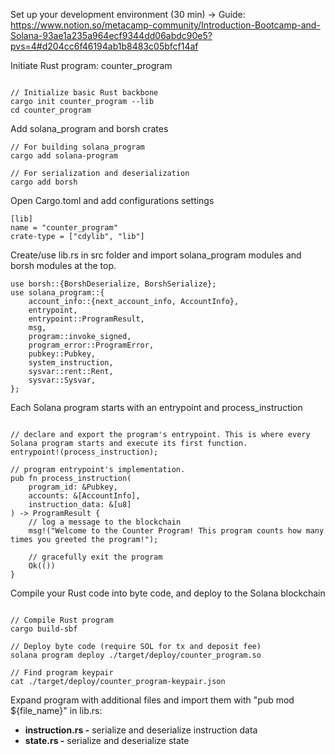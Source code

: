 Set up your development environment (30 min)
-> Guide: https://www.notion.so/metacamp-community/Introduction-Bootcamp-and-Solana-93ae1a235a964ecf9344dd06abdc90e5?pvs=4#d204cc6f46194ab1b8483c05bfcf14af


Initiate Rust program: counter_program
```

// Initialize basic Rust backbone
cargo init counter_program --lib
cd counter_program

```

Add solana_program and borsh crates
```
// For building solana_program
cargo add solana-program

// For serialization and deserialization
cargo add borsh

```

Open Cargo.toml and add configurations settings
```
[lib]
name = "counter_program"
crate-type = ["cdylib", "lib"]
```

Create/use lib.rs in src folder and import solana_program modules and borsh modules at the top.

```
use borsh::{BorshDeserialize, BorshSerialize};
use solana_program::{
    account_info::{next_account_info, AccountInfo},
    entrypoint,
    entrypoint::ProgramResult,
    msg,
    program::invoke_signed,
    program_error::ProgramError,
    pubkey::Pubkey,
    system_instruction,
    sysvar::rent::Rent,
    sysvar::Sysvar,
};
```

Each Solana program starts with an entrypoint and process_instruction
```

// declare and export the program's entrypoint. This is where every Solana program starts and execute its first function.
entrypoint!(process_instruction);

// program entrypoint's implementation.
pub fn process_instruction(
    program_id: &Pubkey,
    accounts: &[AccountInfo],
    instruction_data: &[u8]
) -> ProgramResult {
    // log a message to the blockchain
    msg!("Welcome to the Counter Program! This program counts how many times you greeted the program!");

    // gracefully exit the program
    Ok(())
}

```

Compile your Rust code into byte code, and deploy to the Solana blockchain
```

// Compile Rust program
cargo build-sbf

// Deploy byte code (require SOL for tx and deposit fee)
solana program deploy ./target/deploy/counter_program.so

// Find program keypair 
cat ./target/deploy/counter_program-keypair.json

```


Expand program with additional files and import them with "pub mod ${file_name}" in lib.rs:
- **instruction.rs -** serialize and deserialize instruction data
- **state.rs -** serialize and deserialize state
